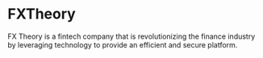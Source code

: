 # FXTheory
FX Theory is a fintech company that is revolutionizing the finance industry by leveraging technology to provide an efficient and secure platform.
